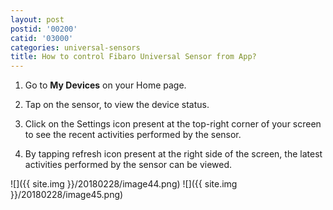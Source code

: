 ```yaml
---
layout: post
postid: '00200'
catid: '03000'
categories: universal-sensors
title: How to control Fibaro Universal Sensor from App?
---
```


1. Go to **My Devices** on your Home page.

2. Tap on the sensor, to view the device status.

3. Click on the Settings icon present at the top-right corner of your screen to see the recent activities performed by the sensor.

4. By tapping refresh icon present at the right side of the screen, the latest activities performed by the sensor can be viewed.

![]({{ site.img }}/20180228/image44.png)  ![]({{ site.img }}/20180228/image45.png)